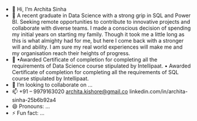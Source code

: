 - 👋 Hi, I’m Archita Sinha
- 👀 A recent graduate in Data Science with a strong grip in SQL and Power BI. 
Seeking remote opportunities to contribute to innovative projects and collaborate with diverse teams.
I made a conscious decision of spending my initial years on starting my family. Though it took me a little long as this is what almighty had for me, but here I come back with a stronger will and ability.
I am sure my real world experiences will make me and my organisation reach their heights of progress.
- 🌱 •Awarded Certificate of completion for completing all the requirements of Data Science course stipulated by Intellipaat.
  •	Awarded Certificate of completion for completing all the requirements of SQL course stipulated by Intellipaat.
- 💞️ I’m looking to collaborate on ...
- 📫 	+91 – 9979163020
	archita.kishore@gmail.co 
	linkedin.com/in/archita-sinha-25b6b92a4  
- 😄 Pronouns: ...
- ⚡ Fun fact: ...

<!---
afor-archita/afor-archita is a ✨ special ✨ repository because its `README.md` (this file) appears on your GitHub profile.
You can click the Preview link to take a look at your changes.
--->
